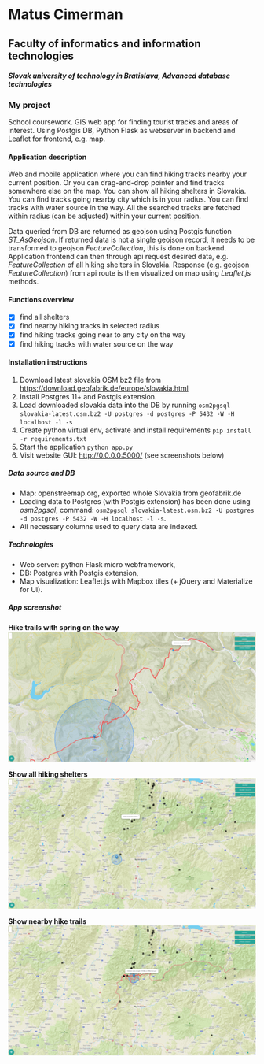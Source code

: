 # Matus Cimerman
## Faculty of informatics and information technologies
##### Slovak university of technology in Bratislava, Advanced database technologies

### My project
School coursework. GIS web app for finding tourist tracks and areas of interest. Using Postgis DB, Python Flask as webserver in backend and Leaflet for frontend, e.g. map.

#### Application description
Web and mobile application where you can find hiking tracks nearby your current position. Or you can drag-and-drop pointer and find tracks somewhere else on the map. You can show all hiking shelters in Slovakia. You can find tracks going nearby city which is in your radius. You can find tracks with water source in the way. All the searched tracks are fetched within radius (can be adjusted) within your current position.

Data queried from DB are returned as geojson using Postgis function _ST_AsGeojson_. If returned data is not a single geojson record, it needs to be transformed to geojson _FeatureCollection_, this is done on backend. Application frontend can then through api request desired data, e.g. _FeatureCollection_ of all hiking shelters in Slovakia. Response (e.g. geojson _FeatureCollection_) from api route is then visualized on map using _Leaflet.js_ methods.

#### Functions overview
- [x] find all shelters
- [x] find nearby hiking tracks in selected radius
- [x] find hiking tracks going near to any city on the way
- [x] find hiking tracks with water source on the way

#### Installation instructions
1. Download latest slovakia OSM bz2 file from https://download.geofabrik.de/europe/slovakia.html
1. Install Postgres 11+ and Postgis extension.
1. Load downloaded slovakia data into the DB by running `osm2pgsql slovakia-latest.osm.bz2 -U postgres -d postgres -P 5432 -W -H localhost -l -s`
1. Create python virtual env, activate and install requirements `pip install -r requirements.txt`
1. Start the application `python app.py`
1. Visit website GUI: http://0.0.0.0:5000/ (see screenshots below)

##### Data source and DB
- Map: openstreemap.org, exported whole Slovakia from geofabrik.de
- Loading data to Postgres (with Postgis extension) has been done using _osm2pgsql_, command: `osm2pgsql slovakia-latest.osm.bz2 -U postgres -d postgres -P 5432 -W -H localhost -l -s`. 
- All necessary columns used to query data are indexed.

##### Technologies
- Web server: python Flask micro webframework,
- DB: Postgres with Postgis extension,
- Map visualization: Leaflet.js with Mapbox tiles (+ jQuery and Materialize for UI).

##### App screenshot

**Hike trails with spring on the way**
![Hike trails with spring on the way](https://github.com/cimox/python-leaflet-gis/blob/master/screenshots/hike-trails-with-spring-on-the-way.png)


**Show all hiking shelters**
![Show all hiking shelters](https://github.com/cimox/python-leaflet-gis/blob/master/screenshots/show-all-hiking-shelters.png)


**Show nearby hike trails**
![Show nearby hike trails](https://github.com/cimox/python-leaflet-gis/blob/master/screenshots/show-nearby-hike-trails.png)
